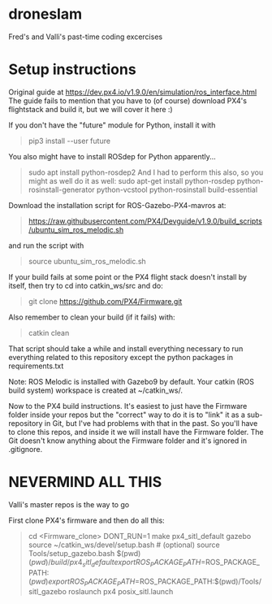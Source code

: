 # droneslam
Fred's and Valli's past-time coding excercises


# Setup instructions
Original guide at https://dev.px4.io/v1.9.0/en/simulation/ros_interface.html
The guide fails to mention that you have to (of course) download PX4's flightstack and build it,
but we will cover it here :)

If you don't have the "future" module for Python, install it with
>pip3 install --user future


You also might have to install ROSdep for Python apparently...
> sudo apt install python-rosdep2
And I had to perform this also, so you might as well do it as well:
> sudo apt-get install python-rosdep python-rosinstall-generator python-vcstool python-rosinstall build-essential


Download the installation script for ROS-Gazebo-PX4-mavros at: 
>https://raw.githubusercontent.com/PX4/Devguide/v1.9.0/build_scripts/ubuntu_sim_ros_melodic.sh

and run the script with
>source ubuntu_sim_ros_melodic.sh

If your build fails at some point or the PX4 flight stack doesn't install by itself, then try to cd into catkin_ws/src and do:
>git clone https://github.com/PX4/Firmware.git

Also remember to clean your build (if it fails) with:
>catkin clean

That script should take a while and install everything necessary to run everything related to this repository except the python packages in requirements.txt

Note:
ROS Melodic is installed with Gazebo9 by default.
Your catkin (ROS build system) workspace is created at ~/catkin_ws/.

Now to the PX4 build instructions. It's easiest to just have the Firmware folder inside your repos
but the "correct" way to do it is to "link" it as a sub-repository in Git, but I've had problems with that in the past.
So you'll have to clone this repos, and inside it we will install have the Firmware folder. The Git doesn't know anything about the Firmware folder and it's ignored in .gitignore.


# NEVERMIND ALL THIS
Valli's master repos is the way to go

First clone PX4's firmware and then do all this:
>cd <Firmware_clone>
>DONT_RUN=1 make px4_sitl_default gazebo
>source ~/catkin_ws/devel/setup.bash    # (optional)
>source Tools/setup_gazebo.bash $(pwd) $(pwd)/build/px4_sitl_default
>export ROS_PACKAGE_PATH=$ROS_PACKAGE_PATH:$(pwd)
>export ROS_PACKAGE_PATH=$ROS_PACKAGE_PATH:$(pwd)/Tools/sitl_gazebo
>roslaunch px4 posix_sitl.launch